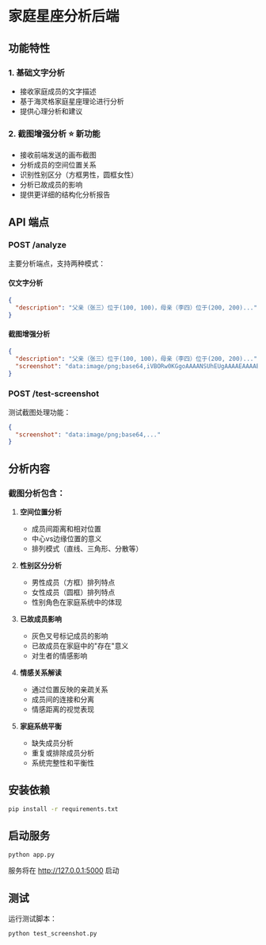 # 家庭星座分析后端

## 功能特性

### 1. 基础文字分析
- 接收家庭成员的文字描述
- 基于海灵格家庭星座理论进行分析
- 提供心理分析和建议

### 2. 截图增强分析 ⭐ 新功能
- 接收前端发送的画布截图
- 分析成员的空间位置关系
- 识别性别区分（方框男性，圆框女性）
- 分析已故成员的影响
- 提供更详细的结构化分析报告

## API 端点

### POST /analyze
主要分析端点，支持两种模式：

#### 仅文字分析
```json
{
  "description": "父亲（张三）位于(100, 100)，母亲（李四）位于(200, 200)..."
}
```

#### 截图增强分析
```json
{
  "description": "父亲（张三）位于(100, 100)，母亲（李四）位于(200, 200)...",
  "screenshot": "data:image/png;base64,iVBORw0KGgoAAAANSUhEUgAAAAEAAAABCAYAAAAfFcSJAAAADUlEQVR42mNkYPhfDwAChwGA60e6kgAAAABJRU5ErkJggg=="
}
```

### POST /test-screenshot
测试截图处理功能：
```json
{
  "screenshot": "data:image/png;base64,..."
}
```

## 分析内容

### 截图分析包含：
1. **空间位置分析**
   - 成员间距离和相对位置
   - 中心vs边缘位置的意义
   - 排列模式（直线、三角形、分散等）

2. **性别区分分析**
   - 男性成员（方框）排列特点
   - 女性成员（圆框）排列特点
   - 性别角色在家庭系统中的体现

3. **已故成员影响**
   - 灰色叉号标记成员的影响
   - 已故成员在家庭中的"存在"意义
   - 对生者的情感影响

4. **情感关系解读**
   - 通过位置反映的亲疏关系
   - 成员间的连接和分离
   - 情感距离的视觉表现

5. **家庭系统平衡**
   - 缺失成员分析
   - 重复或排除成员分析
   - 系统完整性和平衡性

## 安装依赖

```bash
pip install -r requirements.txt
```

## 启动服务

```bash
python app.py
```

服务将在 http://127.0.0.1:5000 启动

## 测试

运行测试脚本：
```bash
python test_screenshot.py
``` 